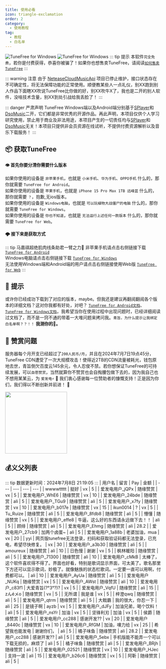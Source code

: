 ```yaml
---
title: 使用必看
icon: triangle-exclamation
order: 2
category:
  - 使用教程
tag:
  - 教程
  - 白名单
---
```

![TuneFree for Windows](https://csm.sayqz.com/api/version/?device=windows) ![TuneFree for Windows](https://csm.sayqz.com/api/version/?device=android)
::: tip  提示
本软件`完全免费`，若你是付费获得，恭喜你被骗了！如果你也想售卖TuneFree，请阅读[`如何售卖TuneFree`](https://cn.bing.com/search?q=%E6%88%B7%E5%8F%A3%E6%9C%AC%E5%8F%AA%E6%9C%89%E4%B8%80%E4%B8%AA%E4%BA%BA%E6%80%8E%E4%B9%88%E5%8A%9E)
:::

::: warning  注意
由于 [NeteaseCloudMusicApi](https://github.com/Binaryify/NeteaseCloudMusicApi) 项目已停止维护，接口状态存在不可确定性，将无法保障功能的正常使用。顺便教某些人一点礼仪，别XX跑到别人作品下面瞎XX吹说TuneFree比你做的好，别XX吹牛X了，我也是二开的别人软件，没啥技术含量，别XX到处引战给我丢脸了！
:::

::: danger  严肃声明
TuneFree Windows端以及Android端分别基于[SPlayer](https://github.com/imsyy/SPlayer)和[DsoMusic](https://github.com/Moriafly/DsoMusic)二开，它们都是非常优秀的开源作品。再此声明，本项目仅供个人学习研究使用，禁止用于商业及非法用途，本项目产生的一切责任均与[SPlayer](https://github.com/imsyy/SPlayer)和[DsoMusic](https://github.com/Moriafly/DsoMusic)无关！本项目只提供非会员资源在线试听，不提供付费资源解析以及音乐下载服务！
:::

## 📦 获取TuneFree
#### 👁️ 首先你要分清你需要什么版本  
如果你使用的设备是 `非苹果手机`，也就是 `小米手机`、`华为手机`、`OPPO手机` 什么的，那你就需要 `TuneFree for Android`。  
如果你使用的设备是 `苹果手机`，也就是 `iPhone 15 Pro Max 1TB 远峰蓝` 什么的，那你就需要 `？`，抱歉,无ios版本。  
如果你使用的设备是 `Windows电脑`，也就是 `可以玩植物大战僵尸的电脑` 什么的，那你就需要 `TuneFree for Windows`。  
如果你使用的设备是 `你也不知道`，也就是 `无法运行上述任何一款版本` 什么的，那你就需要 `TuneFree for Web`。  



#### 🌩️ 接下来是获取方式
::: tip  马嘉祺超绝肌肉线条助君一臂之力💪
非苹果手机请点击右侧链接下载 [`TuneFree for Android`](https://csm.sayqz.com/api/version/?device=android&url=true)  
Windows电脑请点击右侧链接下载 [`TuneFree for Windows`](https://csm.sayqz.com/api/version/?device=windows&url=true)   
无法使用Windows端和Android端的用户请点击右侧链接使用Web版 [`TuneFree for Web`](https://pt.sayqz.com) 
:::


## 👻 提示
或许你已经成功下载到了对应的版本，maybe。但我还是建议再翻阅翻阅各个版本的详细文档？这对你我都有好处，对吧？
[`TuneFree for Android文档`](/s/tunefree/Android/)、[`TuneFree for Windows文档`](/s/tunefree/Windows/)，我希望当你在使用过程中出现问题时，已经详细阅读过文档了，而不是一窍不通的带着一大堆问题来拷问我。`青旨，为什么提示让我绑定白名单啊？？！！`  **我测你的🐎。**

## 🤑 赞赏问题
服务器每个月开支已经超过了`200人民币/月`，并且在2024年7月7日19点45分，TuneFree CDN遭受了一次大规模攻击！使得近2TB的CDN流量被耗光，钱包原地去世，青旨倒欠百度云145余元，令人忍俊不禁。若你想保证TuneFree的可持续发展，可以`自愿赞赏`，当然就算你不赞赏也会自掏腰包做下去的，因为我自己也不想用某某云，为 `爱发电⚡` 🚀 我们衷心感谢每一位赞助者的慷慨支持！正是因为你们，我们得以不断创新并前进！ 🥰

<a href="https://afdian.com/a/sayqz" target="_blank"><img width="200" src="https://pic1.afdiancdn.com/static/img/welcome/button-sponsorme.png" alt=""></a>
  
## 💰义父列表
::: tip  数据更新时间：2024年7月8日 21:19:05
:::
| 用户名 | 留言 | Pay | 金额 |
| --- | --- | --- | --- |
| wwwwttttt | 挺好 | vx | 5 |
| 爱发电用户_jQPx | 随缘赞赏 | vx | 5 |
| 爱发电用户_WhE6 | 随缘赞赏 | vx | 10 |
| 爱发电用户_24bde | 随缘赞赏 | ali | 5 |
| 爱发电用户_TGu9 | 随缘赞赏 | ali | 5 |
| 爱发电用户_x7fy | 随缘赞赏 | vx | 10 |
| 爱发电用户_b017e | 随缘赞赏 | vx | 15 |
| ikun0014 | ? | vx | 5 |
| Tu_Ruize | 随缘赞赏 | ali | 5 |
| 爱发电用户_8fdb8 | 随缘赞赏 | ali | 5 |
| 懵懂 | 随缘赞赏 | vx | 5 |
| 爱发电用户_effe8 | 牛逼，这么好的东西请永远做下去！！ | ali | 5 |
| 顾绯 | 随缘赞赏 | ali | 5 |
| 爱发电用户_Ehmg | 随缘赞赏 | ali | 28.2 |
| 爱发电用户_27cb9 | 加两个卤蛋~ | ali | 5 |
| 爱发电用户_1a88b | 老婆加油，mua | vx | 20 |
| yyi | 网页版tunefree无法登录，扫码和获取验证码都无法登录，已充电，希望尽快修复。 | vx | 30 |
| 爱发电用户_a3b30 | 随缘赞赏 | ali | 5 |
| amoureux | 随缘赞赏 | ali | 10 |
| 日色慢 | 谢谢 | vx | 5 |
| 枫林暖阳 | 随缘赞赏 | ali | 5 |
| 爱发电用户_71300 | 随缘赞赏 | ali | 10 |
| 爱发电用户_cMkB | 太棒了，这个软件喜欢得不得了。界面也好看，特别是歌词显示界面，可太美了。歌名那里下方还可以显示歌词，妙极了。就像魅族的状态栏歌词。一定要一直可以用啊，付费都可以。 | ali | 10 |
| 爱发电用户_AyUa | 随缘赞赏 | ali | 5 |
| 爱发电用户_NUKq | 随缘赞赏 | vx | 5 |
| 爱发电用户_AWst | 随缘赞赏 | ali | 10 |
| 爱发电用户_c83f1 | 大爱青旨(?°3°?)? | vx | 5 |
| 爱发电用户_VqfU | 随缘赞赏 | ali | 15 |
| zんéメo | 随缘赞赏 | vx | 5 |
| 无所谓 | 我是谁 | vx | 5 |
| 梓澄qwq | 随缘赞赏 | ali | 5 |
| 爱发电用户_qtrm | 随缘赞赏 | ali | 5 |
| 大戟霸 | 我的很大，你忍一下 | ali | 25 |
| 是镜子啊 | ayzb | vx | 5 |
| 爱发电用户_dJFy | 加油兄弟，喝个饮料！ | ali | 5 |
| 爱发电用户_nsYr | 加油 | vx | 5 |
| 坚锋利刃 | 加油 | vx | 5 |
| 侯爵 | 随缘赞赏 | ali | 5 |
| 爱发电用户_cc288 | 感谢开发?? | vx | 20 |
| 爱发电用户_8440c | 随缘赞赏 | vx | 10 |
| 爱发电用户_RfGM | 加油，噢力给 | vx | 25 |
| 希望我也能发电 | 谢谢你们， | ali | 5 |
| 橘子味鱼 | 随缘赞赏 | ali | 28.2 |
| 爱发电用户_cc288 | 感谢开发?? | ali | 5 |
| 爱发电用户_5ebx | 手机版能不能弄一个可以下载无损的，麻烦了 | ali | 5 |
| 橘子味鱼 | 随缘赞赏 | ali | 5 |
| 爱发电用户_BRjh | 随缘赞赏 | ali | 5 |
| 爱发电用户_02521 | 随缘赞赏 | vx | 10 |
| 爱发电用户_HJec | 支持一波 | ali | 15 |
| 爱发电用户_b26c6 | 随缘赞赏 | vx | 5 |
| 阿靳 | 随缘赞赏 | ali | 5 |
